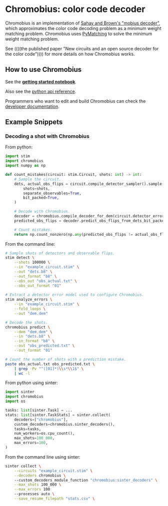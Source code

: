 # Chromobius: color code decoder

Chromobius is an implementation of [Sahay and Brown's "mobius decoder"](https://arxiv.org/abs/2108.11395), which approximates the color code decoding problem as a minimum weight matching problem.
Chromobius uses [PyMatching](https://arxiv.org/abs/2303.15933) to solve the minimum weight matching problem.

See ((((the published paper "New circuits and an open source decoder for the color code")))) for more details on how Chromobius works.

## How to use Chromobius

See the [**getting started notebook**](doc/getting_started.ipynb).

Also see the [python api reference](doc/chromobius_api_reference.md).

Programmers who want to edit and build Chromobius can check the [developer documentation](doc/developers.md).

## Example Snippets

### Decoding a shot with Chromobius

From python:

```python
import stim
import chromobius
import numpy as np

def count_mistakes(circuit: stim.Circuit, shots: int) -> int:
    # Sample the circuit.    
    dets, actual_obs_flips = circuit.compile_detector_sampler().sample(
        shots=shots,
        separate_observables=True,
        bit_packed=True,
    )

    # Decode with Chromobius.
    decoder = chromobius.compile_decoder_for_dem(circuit.detector_error_model())
    predicted_obs_flips = decoder.predict_obs_flips_from_dets_bit_packed(dets)

    # Count mistakes.
    return np.count_nonzero(np.any(predicted_obs_flips != actual_obs_flips, axis=1))
```

From the command line:

```bash
# Sample shots of detectors and observable flips.
stim detect \
    --shots 100000 \
    --in "example_circuit.stim" \
    --out "dets.b8" \
    --out_format "b8" \
    --obs_out "obs_actual.txt" \
    --obs_out_format "01"
    
# Extract a detector error model used to configure Chromobius.
stim analyze_errors \
    --in "example_circuit.stim" \
    --fold_loops \
    --out "dem.dem"

# Decode the shots.
chromobius predict \
    --dem "dem.dem" \
    --in "dets.b8" \
    --in_format "b8" \
    --out "obs_predicted.txt" \
    --out_format "01"

# Count the number of shots with a prediction mistake.
paste obs_actual.txt obs_predicted.txt \
    | grep -Pv "^([01]*)\\s*\\1$" \
    | wc -l
```

From python using sinter:

```python
import sinter
import chromobius
import os

tasks: list[sinter.Task] = ...
stats: list[sinter.TaskStats] = sinter.collect(
    decoders=["chromobius"], 
    custom_decoders=chromobius.sinter_decoders(),
    tasks=tasks,
    num_workers=os.cpu_count(),
    max_shots=100_000,
    max_errors=100,
)
```

From the command line using sinter:

```bash
sinter collect \
    --circuits "example_circuit.stim" \
    --decoders chromobius \ 
    --custom_decoders_module_function "chromobius:sinter_decoders" \
    --max_shots 100_000 \
    --max_errors 100
    --processes auto \
    --save_resume_filepath "stats.csv" \
```
